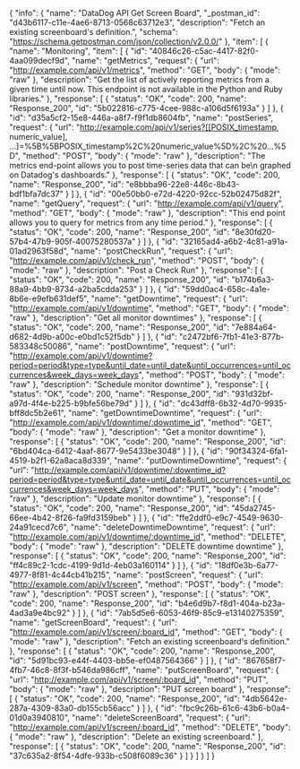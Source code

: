 {
  "info": {
    "name": "DataDog API Get Screen Board",
    "_postman_id": "d43b6117-c11e-4ae6-8713-0568c63712e3",
    "description": "Fetch an existing screenboard's definition.",
    "schema": "https://schema.getpostman.com/json/collection/v2.0.0/"
  },
  "item": [
    {
      "name": "Monitoring",
      "item": [
        {
          "id": "40846c26-c5ac-4417-82f0-4aa099decf9d",
          "name": "getMetrics",
          "request": {
            "url": "http://example.com/api/v1/metrics",
            "method": "GET",
            "body": {
              "mode": "raw"
            },
            "description": "Get the list of actively reporting metrics from a given time until now. This endpoint is not available in the Python and Ruby libraries."
          },
          "response": [
            {
              "status": "OK",
              "code": 200,
              "name": "Response_200",
              "id": "5b022816-c775-4cee-988c-a106d5f6193a"
            }
          ]
        },
        {
          "id": "d35a5cf2-15e8-446a-a8f7-f9f1db8604fb",
          "name": "postSeries",
          "request": {
            "url": "http://example.com/api/v1/series?[[POSIX_timestamp, numeric_value], ...]=%5B%5BPOSIX_timestamp%2C%20numeric_value%5D%2C%20...%5D",
            "method": "POST",
            "body": {
              "mode": "raw"
            },
            "description": "The metrics end-point allows you to post time-series data that can be\n          graphed on Datadog's dashboards."
          },
          "response": [
            {
              "status": "OK",
              "code": 200,
              "name": "Response_200",
              "id": "e8bbba96-22e8-446c-8b43-bdf1bfa7dc37"
            }
          ]
        },
        {
          "id": "00e50bb0-e72d-4220-92cc-52b02475d82f",
          "name": "getQuery",
          "request": {
            "url": "http://example.com/api/v1/query",
            "method": "GET",
            "body": {
              "mode": "raw"
            },
            "description": "This end point allows you to query for metrics from any time period."
          },
          "response": [
            {
              "status": "OK",
              "code": 200,
              "name": "Response_200",
              "id": "8e30fd20-57b4-47b9-905f-40075280537a"
            }
          ]
        },
        {
          "id": "32165ad4-a6b2-4c81-a91a-01ad2963f58d",
          "name": "postCheckRun",
          "request": {
            "url": "http://example.com/api/v1/check_run",
            "method": "POST",
            "body": {
              "mode": "raw"
            },
            "description": "Post a Check Run"
          },
          "response": [
            {
              "status": "OK",
              "code": 200,
              "name": "Response_200",
              "id": "b174b6a3-88a9-4bb9-8734-a2ba5cdda253"
            }
          ]
        },
        {
          "id": "59dd0ac4-658c-4a1e-8b6e-e9efb631def5",
          "name": "getDowntime",
          "request": {
            "url": "http://example.com/api/v1/downtime",
            "method": "GET",
            "body": {
              "mode": "raw"
            },
            "description": "Get all monitor downtimes"
          },
          "response": [
            {
              "status": "OK",
              "code": 200,
              "name": "Response_200",
              "id": "7e884a64-d682-4d9b-a00c-e0bd1c52f5db"
            }
          ]
        },
        {
          "id": "c2472bf6-7fb1-41e3-877b-583348c50086",
          "name": "postDowntime",
          "request": {
            "url": "http://example.com/api/v1/downtime?period=period&type=type&until_date=until_date&until_occurrences=until_occurrences&week_days=week_days",
            "method": "POST",
            "body": {
              "mode": "raw"
            },
            "description": "Schedule monitor downtime"
          },
          "response": [
            {
              "status": "OK",
              "code": 200,
              "name": "Response_200",
              "id": "931d32bf-a97d-4f4e-b225-b9bfe56be79d"
            }
          ]
        },
        {
          "id": "dc43dff8-6b32-4d70-9935-bff8dc5b2e61",
          "name": "getDowntimeDowntime",
          "request": {
            "url": "http://example.com/api/v1/downtime/:downtime_id",
            "method": "GET",
            "body": {
              "mode": "raw"
            },
            "description": "Get a monitor downtime"
          },
          "response": [
            {
              "status": "OK",
              "code": 200,
              "name": "Response_200",
              "id": "6bd404ca-6412-4aaf-8677-9e5433be3048"
            }
          ]
        },
        {
          "id": "90f34324-6fa1-4519-b2f1-62a8aca8d339",
          "name": "putDowntimeDowntime",
          "request": {
            "url": "http://example.com/api/v1/downtime/:downtime_id?period=period&type=type&until_date=until_date&until_occurrences=until_occurrences&week_days=week_days",
            "method": "PUT",
            "body": {
              "mode": "raw"
            },
            "description": "Update monitor downtime"
          },
          "response": [
            {
              "status": "OK",
              "code": 200,
              "name": "Response_200",
              "id": "45da2745-66ee-4b42-8f26-fa9fd3159beb"
            }
          ]
        },
        {
          "id": "ffe2ddf0-e9c7-4549-9630-24a91cecd7c6",
          "name": "deleteDowntimeDowntime",
          "request": {
            "url": "http://example.com/api/v1/downtime/:downtime_id",
            "method": "DELETE",
            "body": {
              "mode": "raw"
            },
            "description": "DELETE downtime downtime"
          },
          "response": [
            {
              "status": "OK",
              "code": 200,
              "name": "Response_200",
              "id": "ff4c89c2-1cdc-4199-9d1d-4eb03a160114"
            }
          ]
        },
        {
          "id": "18df0e3b-6a77-4977-8f81-4c44cb41b215",
          "name": "postScreen",
          "request": {
            "url": "http://example.com/api/v1/screen",
            "method": "POST",
            "body": {
              "mode": "raw"
            },
            "description": "POST screen"
          },
          "response": [
            {
              "status": "OK",
              "code": 200,
              "name": "Response_200",
              "id": "b4e6d9b7-f8d1-404a-b23a-4ad3a9e4bc92"
            }
          ]
        },
        {
          "id": "7ab5d5e6-6053-46f9-85c9-e13140275359",
          "name": "getScreenBoard",
          "request": {
            "url": "http://example.com/api/v1/screen/:board_id",
            "method": "GET",
            "body": {
              "mode": "raw"
            },
            "description": "Fetch an existing screenboard's definition."
          },
          "response": [
            {
              "status": "OK",
              "code": 200,
              "name": "Response_200",
              "id": "5d91bc93-e44f-4403-bb5e-ef0487564366"
            }
          ]
        },
        {
          "id": "867658f7-4fb7-46c8-8f3f-b546da986cff",
          "name": "putScreenBoard",
          "request": {
            "url": "http://example.com/api/v1/screen/:board_id",
            "method": "PUT",
            "body": {
              "mode": "raw"
            },
            "description": "PUT screen board"
          },
          "response": [
            {
              "status": "OK",
              "code": 200,
              "name": "Response_200",
              "id": "4db5642e-287a-4309-83a0-db155cb56acc"
            }
          ]
        },
        {
          "id": "fbc9c26b-61c6-43b6-b0a4-01d0a3940810",
          "name": "deleteScreenBoard",
          "request": {
            "url": "http://example.com/api/v1/screen/:board_id",
            "method": "DELETE",
            "body": {
              "mode": "raw"
            },
            "description": "Delete an existing screenboard."
          },
          "response": [
            {
              "status": "OK",
              "code": 200,
              "name": "Response_200",
              "id": "37c635a2-8f54-4dfe-933b-c508f6089c36"
            }
          ]
        }
      ]
    }
  ]
}